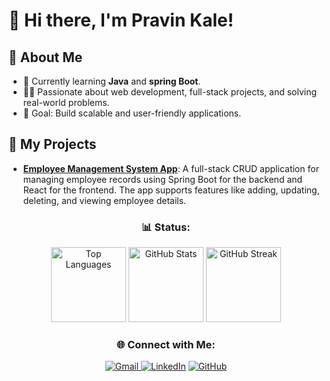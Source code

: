 # 👋 Hi there, I'm Pravin Kale!

## 🚀 About Me
- 🌱 Currently learning **Java** and **spring Boot**.
- 👨‍💻 Passionate about web development, full-stack projects, and solving real-world problems.
- 🎯 Goal: Build scalable and user-friendly applications.

## 💼 My Projects
- **[Employee Management System App](https://github.com/pravinpk2002/employee-management-react-springboot)**: A full-stack CRUD application for managing employee records using Spring Boot for the backend and React for the frontend. The app supports features like adding, updating, deleting, and viewing employee details.

<h3 align="center">📊 Status:</h3>
<p align="center">
  <img src="https://github-readme-stats.vercel.app/api/top-langs?username=pravinpk2002&layout=compact&theme=radical" alt="Top Languages" height="120"/>
  <img src="https://github-readme-stats.vercel.app/api?username=pravinpk2002&show_icons=true&theme=radical" alt="GitHub Stats" height="120"/>
  <img src="https://github-readme-streak-stats.herokuapp.com/?user=pravinpk2002&theme=radical" alt="GitHub Streak" height="120"/>


</p>


<h3 align="center">🌐 Connect with Me:</h3>
<p align="center">
<a href="mailto:kalepravin711@gmail.com">
  <img src="https://img.shields.io/badge/Gmail-red?style=for-the-badge&logo=gmail&logoColor=white" alt="Gmail">
</a>
  <a href="https://www.linkedin.com/in/pravin-kale-833348253/" target="_blank"><img src="https://img.shields.io/badge/LinkedIn-blue?style=for-the-badge&logo=linkedin&logoColor=white" alt="LinkedIn"></a>
  <a href="https://github.com/pravinpk2002/" target="_blank"><img src="https://img.shields.io/badge/GitHub-black?style=for-the-badge&logo=github&logoColor=white" alt="GitHub"></a>
</p>



